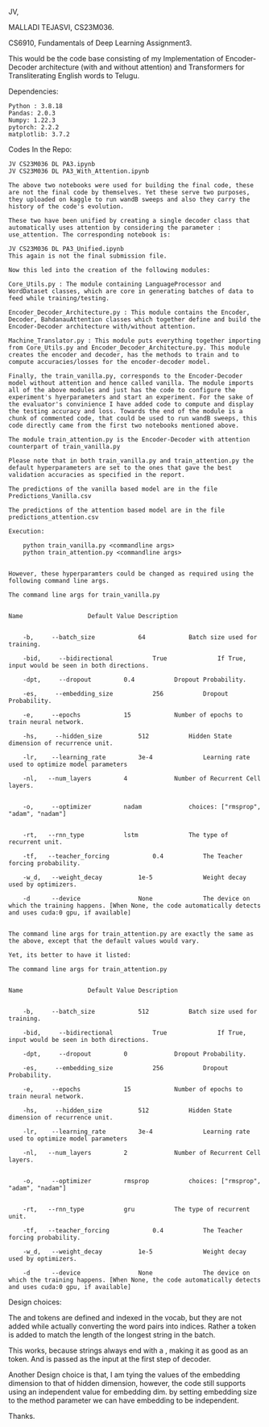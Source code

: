 JV,

MALLADI TEJASVI, CS23M036.

CS6910, Fundamentals of Deep Learning Assignment3.

This would be the code base consisting of my Implementation of Encoder-Decoder architecture (with and without attention) and Transformers for Transliterating English words to Telugu.

Dependencies:

    Python : 3.8.18
    Pandas: 2.0.3
    Numpy: 1.22.3
    pytorch: 2.2.2
    matplotlib: 3.7.2

Codes In the Repo:

    JV CS23M036 DL PA3.ipynb
    JV CS23M036 DL PA3_With_Attention.ipynb

    The above two notebooks were used for building the final code, these are not the final code by themselves. Yet these serve two purposes, they uploaded on kaggle to run wandB sweeps and also they carry the history of the code's evolution.

    These two have been unified by creating a single decoder class that automatically uses attention by considering the parameter : use_attention. The corresponding notebook is:

    JV CS23M036 DL PA3_Unified.ipynb
    This again is not the final submission file.

    Now this led into the creation of the following modules:

    Core_Utils.py : The module containing LanguageProcessor and WordDataset classes, which are core in generating batches of data to feed while training/testing.

    Encoder_Decoder_Architecture.py : This module contains the Encoder, Decoder, BahdanauAttention classes which together define and build the Encoder-Decoder architecture with/without attention.

    Machine_Translator.py : This module puts everything together importing from Core_Utils.py and Encoder_Decoder_Architecture.py. This module creates the encoder and decoder, has the methods to train and to compute accuracies/losses for the encoder-decoder model.

    Finally, the train_vanilla.py, corresponds to the Encoder-Decoder model without attention and hence called vanilla. The module imports all of the above modules and just has the code to configure the experiment's hyerparameters and start an experiment. For the sake of the evaluator's convinience I have added code to compute and display the testing accuracy and loss. Towards the end of the module is a chunk of commented code, that could be used to run wandB sweeps, this code directly came from the first two notebooks mentioned above.

    The module train_attention.py is the Encoder-Decoder with attention counterpart of train_vanilla.py

    Please note that in both train_vanilla.py and train_attention.py the default hyperparameters are set to the ones that gave the best validation accuracies as specified in the report.

    The predictions of the vanilla based model are in the file Predictions_Vanilla.csv

    The predictions of the attention based model are in the file predictions_attention.csv

    Execution:

        python train_vanilla.py <commandline args>
        python train_attention.py <commandline args>


    However, these hyperparamters could be changed as required using the following command line args.

    The command line args for train_vanilla.py


    Name	              Default Value	Description

    
        -b,     --batch_size	        64	          Batch size used for training.

        -bid,     --bidirectional	        True	          If True, input would be seen in both directions.

        -dpt,     --dropout	        0.4	          Dropout Probability.

        -es,     --embedding_size	        256	          Dropout Probability.

        -e,     --epochs	        15	          Number of epochs to train neural network.

        -hs,     --hidden_size	        512	          Hidden State dimension of recurrence unit.

        -lr,    --learning_rate	        3e-4              Learning rate used to optimize model parameters

        -nl,   --num_layers	        4	          Number of Recurrent Cell layers.


        -o,     --optimizer	        nadam	          choices: ["rmsprop", "adam", "nadam"]


        -rt,   --rnn_type	        lstm	          The type of recurrent unit.
        
        -tf,   --teacher_forcing	        0.4	          The Teacher forcing probability.

        -w_d,   --weight_decay	        1e-5	          Weight decay used by optimizers.

        -d      --device                None              The device on which the training happens. [When None, the code automatically detects and uses cuda:0 gpu, if available]


    The command line args for train_attention.py are exactly the same as the above, except that the default values would vary.

    Yet, its better to have it listed:

    The command line args for train_attention.py


    Name	              Default Value	Description

    
        -b,     --batch_size	        512	          Batch size used for training.

        -bid,     --bidirectional	        True	          If True, input would be seen in both directions.

        -dpt,     --dropout	        0	          Dropout Probability.

        -es,     --embedding_size	        256	          Dropout Probability.

        -e,     --epochs	        15	          Number of epochs to train neural network.

        -hs,     --hidden_size	        512	          Hidden State dimension of recurrence unit.

        -lr,    --learning_rate	        3e-4              Learning rate used to optimize model parameters

        -nl,   --num_layers	        2	          Number of Recurrent Cell layers.


        -o,     --optimizer	        rmsprop	          choices: ["rmsprop", "adam", "nadam"]


        -rt,   --rnn_type	        gru	          The type of recurrent unit.
        
        -tf,   --teacher_forcing	        0.4	          The Teacher forcing probability.

        -w_d,   --weight_decay	        1e-5	          Weight decay used by optimizers.

        -d      --device                None              The device on which the training happens. [When None, the code automatically detects and uses cuda:0 gpu, if available]


Design choices:

The <start> and <end> tokens are defined and indexed in the vocab, but they are not added while actually converting the word pairs into indices. Rather a <pad> token is added to match the length of the longest string in the batch.

This works, because strings always end with a <pad>, making it as good as an <end> token. And <start> is passed as the input at the first step of decoder.

Another Design choice is that, I am tying the values of the embedding dimension to that of hidden dimension, however, the code still supports using an independent value for embedding dim. by setting embedding size to the method parameter we can have embedding to be independent.

Thanks.